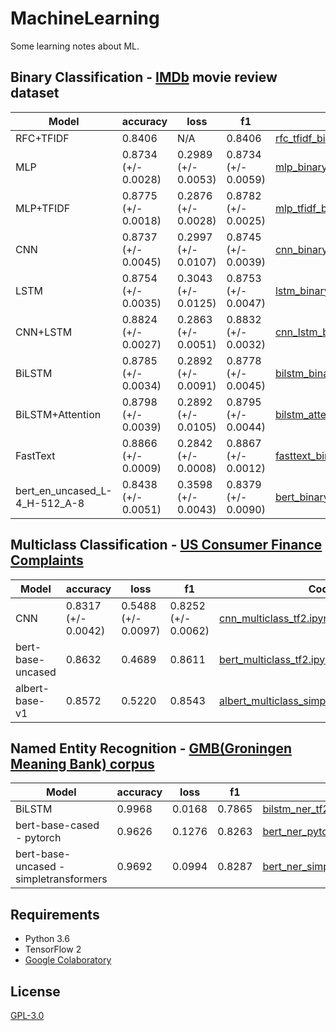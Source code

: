 # MachineLearning
Some learning notes about ML.

## Binary Classification - [IMDb](https://ai.stanford.edu/~amaas/data/sentiment/) movie review dataset

| Model            | accuracy            | loss                | f1                  |Code|
| ---------------- | ------------------- | ------------------- | ------------------- |---|
|RFC+TFIDF|0.8406|N/A|0.8406|[rfc_tfidf_binary_sklearn.ipynb](Classification/binary/rfc_tfidf_binary_sklearn.ipynb)|
|MLP|0.8734 (+/- 0.0028)|0.2989 (+/- 0.0053)|0.8734 (+/- 0.0059)|[mlp_binary_tf2.ipynb](Classification/binary/mlp_binary_tf2.ipynb)|
|MLP+TFIDF|0.8775 (+/- 0.0018)|0.2876 (+/- 0.0028)|0.8782 (+/- 0.0025)|[mlp_tfidf_binary_tf2.ipynb](Classification/binary/mlp_tfidf_binary_tf2.ipynb)|
| CNN              | 0.8737 (+/- 0.0045) | 0.2997 (+/- 0.0107) | 0.8745 (+/- 0.0039) |[cnn_binary_tf2.ipynb](Classification/binary/cnn_binary_tf2.ipynb)|
| LSTM             | 0.8754 (+/- 0.0035) | 0.3043 (+/- 0.0125) | 0.8753 (+/- 0.0047) |[lstm_binary_tf2.ipynb](Classification/binary/lstm_binary_tf2.ipynb)|
| CNN+LSTM         | 0.8824 (+/- 0.0027) | 0.2863 (+/- 0.0051) | 0.8832 (+/- 0.0032) |[cnn_lstm_binary_tf2.ipynb](Classification/binary/cnn_lstm_binary_tf2.ipynb)|
| BiLSTM           | 0.8785 (+/- 0.0034) | 0.2892 (+/- 0.0091) | 0.8778 (+/- 0.0045) |[bilstm_binary_tf2.ipynb](Classification/binary/bilstm_binary_tf2.ipynb)|
| BiLSTM+Attention | 0.8798 (+/- 0.0039) | 0.2892 (+/- 0.0105) | 0.8795 (+/- 0.0044) |[bilstm_attention_binary_tf2.ipynb](Classification/binary/bilstm_attention_binary_tf2.ipynb)|
| FastText         | 0.8866 (+/- 0.0009) | 0.2842 (+/- 0.0008) | 0.8867 (+/- 0.0012) |[fasttext_binary_tf2.ipynb](Classification/binary/fasttext_binary_tf2.ipynb)|
| bert_en_uncased_L-4_H-512_A-8|0.8438 (+/- 0.0051)|0.3598 (+/- 0.0043)|0.8379 (+/- 0.0090)|[bert_binary_tf2.ipynb](Classification/binary/bert_binary_tf2.ipynb)|

## Multiclass Classification - [US Consumer Finance Complaints](https://www.kaggle.com/cfpb/us-consumer-finance-complaints)

| Model            | accuracy            | loss                | f1                  |Code|
| ---------------- | ------------------- | ------------------- | ------------------- |---|
|CNN|0.8317 (+/- 0.0042)|0.5488 (+/- 0.0097)|0.8252 (+/- 0.0062)|[cnn_multiclass_tf2.ipynb](Classification/multiclass/cnn_multiclass_tf2.ipynb)|
|bert-base-uncased|0.8632|0.4689|0.8611|[bert_multiclass_tf2.ipynb](Classification/multiclass/bert_multiclass_tf2.ipynb)|
|albert-base-v1|0.8572|0.5220|0.8543|[albert_multiclass_simpletransformers.ipynb](Classification/multiclass/albert_multiclass_simpletransformers.ipynb)|

## Named Entity Recognition - [GMB(Groningen Meaning Bank) corpus](https://www.kaggle.com/abhinavwalia95/entity-annotated-corpus)

| Model            | accuracy            | loss                | f1                  |Code|
| ---------------- | ------------------- | ------------------- | ------------------- |---|
|BiLSTM|0.9968|0.0168|0.7865|[bilstm_ner_tf2.ipynb](NER/bilstm_ner_tf2.ipynb)|
|bert-base-cased - pytorch|0.9626|0.1276|0.8263|[bert_ner_pytorch.ipynb](NER/bert_ner_pytorch.ipynb)|
|bert-base-uncased - simpletransformers|0.9692|0.0994|0.8287|[bert_ner_simpletransformers.ipynb](NER/bert_ner_simpletransformers.ipynb)|

## Requirements

* Python 3.6
* TensorFlow 2
* [Google Colaboratory](https://colab.research.google.com/)

## License

[GPL-3.0](LICENSE)